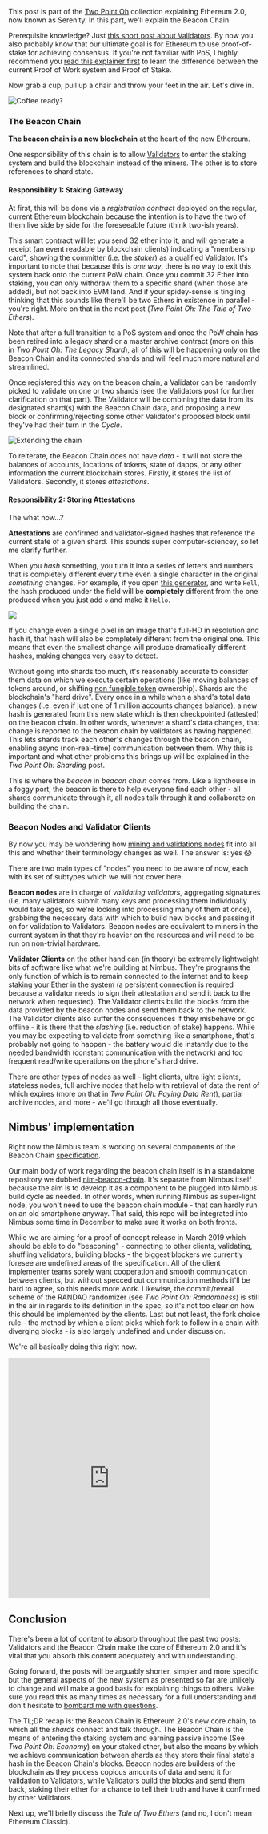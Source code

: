 This post is part of the [Two Point Oh](https://our.status.im/tag/two-point-oh/) collection explaining Ethereum 2.0, now known as Serenity. In this part, we'll explain the Beacon Chain.

Prerequisite knowledge? Just [this short post about Validators](https://our.status.im/two-point-oh-explaining-validators/). By now you also probably know that our ultimate goal is for Ethereum to use proof-of-stake for achieving consensus. If you're not familiar with PoS, I highly recommend you [read this explainer first](https://bitfalls.com/2018/04/24/whats-the-difference-between-proof-of-work-pow-proof-of-stake-pos-and-delegated-pos/) to learn the difference between the current Proof of Work system and Proof of Stake.

Now grab a cup, pull up a chair and throw your feet in the air. Let's dive in.

![Coffee ready?](../images/01.png)

### The Beacon Chain

**The beacon chain is a new blockchain** at the heart of the new Ethereum.

One responsibility of this chain is to allow [Validators](https://our.status.im/two-point-oh-explaining-validators/) to enter the staking system and build the blockchain instead of the miners. The other is to store references to shard state.

#### Responsibility 1: Staking Gateway

At first, this will be done via a _registration contract_ deployed on the regular, current Ethereum blockchain because the intention is to have the two of them live side by side for the foreseeable future (think two-ish years).

This smart contract will let you send 32 ether into it, and will generate a receipt (an event readable by blockchain clients) indicating a "membership card", showing the committer (i.e. the *staker*) as a qualified Validator. It's important to note that because this is _one way_, there is no way to exit this system back onto the current PoW chain. Once you commit 32 Ether into staking, you can only withdraw them to a specific shard (when those are added), but not back into EVM land. And if your spidey-sense is tingling thinking that this sounds like there'll be two Ethers in existence in parallel - you're right. More on that in the next post (_Two Point Oh: The Tale of Two Ethers_).

Note that after a full transition to a PoS system and once the PoW chain has been retired into a legacy shard or a master archive contract (more on this in _Two Point Oh: The Legacy Shard_), all of this will be happening only on the Beacon Chain and its connected shards and will feel much more natural and streamlined.

Once registered this way on the beacon chain, a Validator can be randomly picked to validate on one or two shards (see the Validators post for further clarification on that part). The Validator will be combining the data from its designated shard(s) with the Beacon Chain data, and proposing a new block or confirming/rejecting some other Validator's proposed block until they've had their turn in the *Cycle*.

![Extending the chain](../images/02.png)

To reiterate, the Beacon Chain does not have _data_ - it will not store the balances of accounts, locations of tokens, state of dapps, or any other information the current blockchain stores. Firstly, it stores the list of Validators. Secondly, it stores _attestations_.

#### Responsibility 2: Storing Attestations

The what now...?

**Attestations** are confirmed and validator-signed hashes that reference the current state of a given shard. This sounds super computer-sciencey, so let me clarify further.

When you _hash_ something, you turn it into a series of letters and numbers that is completely different every time even a single character in the original _something_ changes. For example, if you open [this generator](https://passwordsgenerator.net/sha256-hash-generator/), and write `Hell`, the hash produced under the field will be __completely__ different from the one produced when you just add `o` and make it `Hello`. 

![](../images/hash.gif)

If you change even a single pixel in an image that's full-HD in resolution and hash it, that hash will also be completely different from the original one. This means that even the smallest change will produce dramatically different hashes, making changes very easy to detect.

Without going into shards too much, it's reasonably accurate to consider them data on which we execute certain operations (like moving balances of tokens around, or shifting [non fungible token](https://bitfalls.com/nft) ownership). Shards are the blockchain's "hard drive". Every once in a while when a shard's total data changes (i.e. even if just one of 1 million accounts changes balance), a new hash is generated from this new state which is then checkpointed (attested) on the beacon chain. In other words, whenever a shard's data changes, that change is reported to the beacon chain by validators as having happened. This lets shards track each other's changes through the beacon chain, enabling async (non-real-time) communication between them. Why this is important and what other problems this brings up will be explained in the _Two Point Oh: Sharding_ post.

This is where the _beacon_ in _beacon chain_ comes from. Like a lighthouse in a foggy port, the beacon is there to help everyone find each other - all shards communicate through it, all nodes talk through it and collaborate on building the chain.

### Beacon Nodes and Validator Clients

By now you may be wondering how [mining and validations nodes](https://bitfalls.com/2017/11/26/whats-bitcoin-node-mining-vs-validation/) fit into all this and whether their terminology changes as well. The answer is: yes 😱

There are two main types of "nodes" you need to be aware of now, each with its set of subtypes which we will not cover here.

**Beacon nodes** are in charge of _validating validators_, aggregating signatures (i.e. many validators submit many keys and processing them individually would take ages, so we're looking into processing many of them at once), grabbing the necessary data with which to build new blocks and passing it on for validation to Validators. Beacon nodes are equivalent to miners in the current system in that they're heavier on the resources and will need to be run on non-trivial hardware.

**Validator Clients** on the other hand can (in theory) be extremely lightweight bits of software like what we're building at Nimbus. They're programs the only function of which is to remain connected to the internet and to keep staking your Ether in the system (a persistent connection is required because a validator needs to sign their attestation and send it back to the network when requested). The Validator clients build the blocks from the data provided by the beacon nodes and send them back to the network. The Validator clients also suffer the consequences if they misbehave or go offline - it is there that the _slashing_ (i.e. reduction of stake) happens. While you may be expecting to validate from something like a smartphone, that's probably not going to happen - the battery would die instantly due to the needed bandwidth (constant communication with the network) and too frequent read/write operations on the phone's hard drive.

There are other types of nodes as well - light clients, ultra light clients, stateless nodes, full archive nodes that help with retrieval of data the rent of which expires (more on that in *Two Point Oh: Paying Data Rent*), partial archive nodes, and more - we'll go through all those eventually.

## Nimbus' implementation

Right now the Nimbus team is working on several components of the Beacon Chain [specification](https://github.com/ethereum/eth2.0-specs/blob/master/specs/beacon-chain.md).

Our main body of work regarding the beacon chain itself is in a standalone repository we dubbed [nim-beacon-chain](https://github.com/status-im/nim-beacon-chain). It's separate from Nimbus itself because the aim is to develop it as a component to be plugged into Nimbus' build cycle as needed. In other words, when running Nimbus as super-light node, you won't need to use the beacon chain module - that can hardly run on an old smartphone anyway. That said, this repo will be integrated into Nimbus some time in December to make sure it works on both fronts.

While we are aiming for a proof of concept release in March 2019 which should be able to do "beaconing" - connecting to other clients, validating, shuffling validators, building blocks - the biggest blockers we currently foresee are undefined areas of the specification. All of the client implementer teams sorely want cooperation and smooth communication between clients, but without specced out communication methods it'll be hard to agree, so this needs more work. Likewise, the commit/reveal scheme of the RANDAO randomizer (see _Two Point Oh: Randomness_) is still in the air in regards to its definition in the spec, so it's not too clear on how this should be implemented by the clients. Last but not least, the fork choice rule - the method by which a client picks which fork to follow in a chain with diverging blocks - is also largely undefined and under discussion.

We're all basically doing this right now.

<iframe src="https://giphy.com/embed/WkXTjAYa7b34A" width="403" height="480" frameBorder="0" class="giphy-embed" allowFullScreen></iframe>

## Conclusion

There's been a lot of content to absorb throughout the past two posts: Validators and the Beacon Chain make the core of Ethereum 2.0 and it's vital that you absorb this content adequately and with understanding. 

Going forward, the posts will be arguably shorter, simpler and more specific but the general aspects of the new system as presented so far are unlikely to change and will make a good basis for explaining things to others. Make sure you read this as many times as necessary for a full understanding and don't hesitate to [bombard me with questions](https://twitter.com/bitfalls).

The TL;DR recap is: the Beacon Chain is Ethereum 2.0's new core chain, to which all the _shards_ connect and talk through. The Beacon Chain is the means of entering the staking system and earning passive income (See _Two Point Oh: Economy_) on your staked ether, but also the means by which we achieve communication between shards as they store their final state's hash in the Beacon Chain's blocks. Beacon nodes are builders of the blockchain as they process copious amounts of data and send it for validation to Validators, while Validators build the blocks and send them back, staking their ether for a chance to tell their truth and have it confirmed by other Validators.

Next up, we'll briefly discuss the _Tale of Two Ethers_ (and no, I don't mean Ethereum Classic).